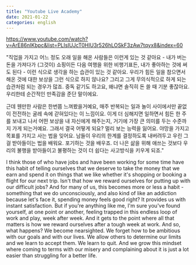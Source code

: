 ```yaml
---
title: "Youtube Live Academy"
date: 2021-01-22
categories: english
---
```


https://www.youtube.com/watch?v=ArE86nIKbpc&list=PLIsIUJcT0HIU3r526hLOSkF3zAw7tqyx8&index=60

"직업을 가지고 어느 정도 오래 일을 해온 사람들은 이런게 있는 것 같아요 -
내가 버는 돈을 가져다가 (그것이) 쇼핑이든 다음 여행을 위한 비행기표든,
내가 좋아하는 것에 써도 된다 - 이런 식으로 생각을 하는 습관이 있는 것 같아요.  우리가 힘든 일을 참으면서 해온 것에 대한 보상을 그런 식으로 하지 않나요?  그리고 그게 무의식적으로 하게 되는 습관처럼 되는 경우가 많죠.  중독 같기도 하고요, 왜냐면 솔직히 돈 쓸 때 기분 좋잖아요. 우리한테 순간적인 만족감을 준단 말이에요. 

근데 웬만한 사람은 한번쯤 느껴봤을거예요, 매주 반복되는 일과 놀이 사이에서만 끝없이 전전하는 굴레 속에 갇혀있다는 이 느낌이요.  이게 더 심해지면 일하면서 힘든 한 주를 보내고 나서 어떤 보상을 내 자신에게 해주는지, 거기에 가장 큰 의미를 두는 수준까지 가게 되는거예요. 그래서 결국 어떻게 되요?  멀리 보는 능력을 잃어요. 야망을 가지고 목표를 가지고 사는 법을 잊어요.  남들이 우리의 한계를 결정하도록 내버려두고 우린 그걸 받아들이는 법을 배워요.  포기하는 것을 배우죠.  더 나은 삶을 위해 애쓰는 것보다 우리의 불행을 받아들이고 불평하는 것이 더 쉽다는 사고방식을 키우게 되죠."

I think those of who have jobs and have been working for some time have this habit of telling ourselves that we deserve to take the money that we earn and spend it on things that we like whether it's shopping or booking a flight for our next trip.  Isn't that how we reward ourselves for putting up with our difficult jobs?  And for many of us, this becomes more or less a habit - something that we do unconsciously, and also kind of like an addiction because let's face it, spending money feels good right? It provides us with instant satisfaction.
But if you're anything like me, I'm sure you've found yourself, at one point or another, feeling trapped in this endless loop of work and play, week after week.  And it gets to the point where all that matters is how we reward ourselves after a tough week at work.  And so, what happens?  We become nearsighted.  We forget how to be ambitious with our goals and with our lives.  We allow others to determine our limits and we learn to accept them.  We learn to quit.  And we grow this mindset where coming to terms with our misery and complaining about it is just a lot easier than struggling for a better life.
